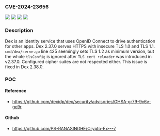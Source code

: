 ### [CVE-2024-23656](https://cve.mitre.org/cgi-bin/cvename.cgi?name=CVE-2024-23656)
![](https://img.shields.io/static/v1?label=Product&message=dex&color=blue)
![](https://img.shields.io/static/v1?label=Version&message=%3D%20%3D%202.37.0%20&color=brighgreen)
![](https://img.shields.io/static/v1?label=Vulnerability&message=CWE-326%3A%20Inadequate%20Encryption%20Strength&color=brighgreen)
![](https://img.shields.io/static/v1?label=Vulnerability&message=CWE-757%3A%20Selection%20of%20Less-Secure%20Algorithm%20During%20Negotiation%20('Algorithm%20Downgrade')&color=brighgreen)

### Description

Dex is an identity service that uses OpenID Connect to drive authentication for other apps. Dex 2.37.0 serves HTTPS with insecure TLS 1.0 and TLS 1.1. `cmd/dex/serve.go` line 425 seemingly sets TLS 1.2 as minimum version, but the whole `tlsConfig` is ignored after `TLS cert reloader` was introduced in v2.37.0. Configured cipher suites are not respected either. This issue is fixed in Dex 2.38.0.

### POC

#### Reference
- https://github.com/dexidp/dex/security/advisories/GHSA-gr79-9v6v-gc9r

#### Github
- https://github.com/PS-RANASINGHE/Crypto-Ex---7

